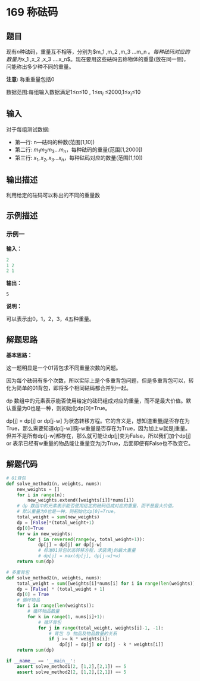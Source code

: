# 169 称砝码

## 题目

现有$n$种砝码，重量互不相等，分别为$m_1 ,m_2 ,m_3 ...m_n $。每种砝码对应的数量为$x_1 ,x_2 ,x_3 ....x_n$。现在要用这些砝码去称物体的重量(放在同一侧)，问能称出多少种不同的重量。

**注意:**
称重重量包括0

数据范围:每组输入数据满足1≤$n$≤10 , 1≤$m_i$ ≤2000,1≤$x_i$≤10



## 输入

对于每组测试数据:

- 第—行: n—砝码的种数(范围[1,10])
- 第二行: $m_1 m_2 m_3 ... m_n$，每种砝码的重量(范围[1,2000])
- 第三行: $x_1, x_2, x_3 ... x_n$，每种砝码对应的数量(范围[1,10])



## 输出描述

利用给定的砝码可以称出的不同的重量数



## 示例描述

### 示例一

**输入：**

```python
2
1 2
2 1
```



**输出：**

```
5
```

**说明：**

可以表示出0，1，2，3，4五种重量。



## 解题思路

**基本思路：**

这一题明显是一个01背包求不同重量次数的问题。

因为每个砝码有多个次数，所以实际上是个多重背包问题，但是多重背包可以，转化为简单的01背包，即将多个相同砝码都合并到一起。

dp 数组中的元素表示能否使用给定的砝码组成对应的重量，而不是最大价值。默认重量为0也是一种，则初始化dp[0]=True。

dp[j] = dp[j] or dp[j-w] 为状态转移方程。它的含义是，想知道重量j是否存在为True，那么需要知道dp[j-w]即j-w重量是否存在为True，因为加上w就是j重量。但并不是所有dp[j-w]都存在，那么就可能让dp[j]变为False，所以我们加个dp[j] or 表示已经有w重量的物品能让重量变为j为True，后面即便有False也不改变它。

## 解题代码

```python
# 01背包
def solve_method1(n, weights, nums):
    new_weights = []
    for i in range(n):
        new_weights.extend([weights[i]]*nums[i])
    # dp 数组中的元素表示能否使用给定的砝码组成对应的重量，而不是最大价值。
    # 默认重量为0也是一种，则初始化dp[0]=True。
    total_weight = sum(new_weights)
    dp = [False]*(total_weight+1)
    dp[0]=True
    for w in new_weights:
        for j in reversed(range(w, total_weight+1)):
            dp[j] = dp[j] or dp[j-w]
            # 标准01背包状态转移方程，求装满j的最大重量
            # dp[j] = max(dp[j], dp[j-w]+w)
    return sum(dp)

# 多重背包
def solve_method2(n, weights, nums):
    total_weight = sum([weights[i]*nums[i] for i in range(len(weights))])
    dp = [False] * (total_weight + 1)
    dp[0] = True
    # 循环物品
    for i in range(len(weights)):
        # 循环物品数量
        for k in range(1, nums[i]+1):
            # 循环背包
            for j in range(total_weight, weights[i]-1, -1):
                # 背包 与 物品及物品数量的关系
                if j >= k * weights[i]:
                    dp[j] = dp[j] or dp[j - k * weights[i]]
    return sum(dp)

if __name__ == '__main__':
    assert solve_method1(2, [1,2],[2,1]) == 5
    assert solve_method2(2, [1,2],[2,1]) == 5
```



